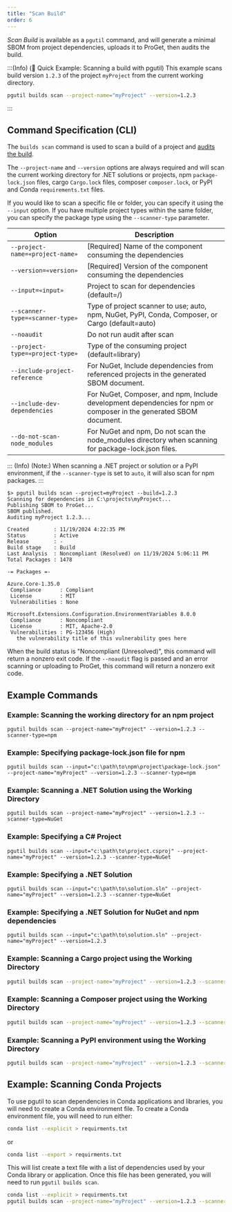 ```yaml
---
title: "Scan Build"
order: 6
---
```


*Scan Build* is available as a `pgutil` command, and will generate a minimal SBOM from project dependencies, uploads it to ProGet, then audits the build.

:::(Info) (🚀 Quick Example: Scanning a build with pgutil)
This example scans build version `1.2.3` of the project `myProject` from the current working directory.

```bash
pgutil builds scan --project-name="myProject" --version=1.2.3
```
:::

## Command Specification (CLI)
The `builds scan` command is used to scan a build of a project and [audits the build](/docs/proget/api/sca/builds/analyze).

The `--project-name` and `--version` options are always required and will scan the current working directory for .NET solutions or projects, npm `package-lock.json` files, cargo `Cargo.lock` files, composer `composer.lock`, or PyPI and Conda `requirements.txt` files.

If you would like to scan a specific file or folder, you can specify it using the `--input` option.  If you have multiple project types within the same folder, you can specify the package type using the `--scanner-type` parameter.  


| Option | Description 
| --------- | ----------- 
| <span style="white-space:nowrap">`--project-name=«project-name»`</span> | [Required] Name of the component consuming the dependencies
| `--version=«version»` | [Required] Version of the component consuming the dependencies
| `--input=«input»` | Project to scan for dependencies (default=/)
| `--scanner-type=«scanner-type»` | Type of project scanner to use; auto, npm, NuGet, PyPI, Conda, Composer, or Cargo (default=auto)
| `--noaudit` | Do not run audit after scan
| `--project-type=«project-type»` | Type of the consuming project (default=library)
| `--include-project-reference` | For NuGet, Include dependencies from referenced projects in the generated SBOM document.
| `--include-dev-dependencies` | For NuGet, Composer, and npm, Include development dependencies for npm or composer in the generated SBOM document.
| `--do-not-scan-node_modules` | For NuGet and npm, Do not scan the node_modules directory when scanning for package-lock.json files.


::: (Info) (Note:)
When scanning a .NET project or solution or a PyPI environment, if the `--scanner-type` is set to `auto`, it will also scan for npm packages.
:::

```plaintext
$> pgutil builds scan --project=myProject --build=1.2.3
Scanning for dependencies in C:\projects\myProject...
Publishing SBOM to ProGet...
SBOM published.
Auditing myProject 1.2.3...

Created        : 11/19/2024 4:22:35 PM
Status         : Active
Release        : -
Build stage    : Build
Last Analysis  : Noncompliant (Resolved) on 11/19/2024 5:06:11 PM
Total Packages : 1478

-= Packages =-

Azure.Core-1.35.0
 Compliance      : Compliant
 License         : MIT
 Vulnerabilities : None

Microsoft.Extensions.Configuration.EnvironmentVariables 8.0.0 
 Compliance      : Noncompliant
 License         : MIT, Apache-2.0
 Vulnerabilities : PG-123456 (High)
   the vulnerability title of this vulnerability goes here
```

When the build status is "Noncompliant (Unresolved)", this command will return a nonzero exit code.  If the `--noaudit` flag is passed and an error scanning or uploading to ProGet, this command will return a nonzero exit code.

## Example Commands

### Example: Scanning the working directory for an npm project
```
pgutil builds scan --project-name="myProject" --version=1.2.3 --scanner-type=npm
```

### Example: Specifying package-lock.json file for npm
```
pgutil builds scan --input="c:\path\to\npm\project\package-lock.json" --project-name="myProject" --version=1.2.3 --scanner-type=npm
```

### Example: Scanning a .NET Solution using the Working Directory
```
pgutil builds scan --project-name="myProject" --version=1.2.3 --scanner-type=NuGet
```

### Example: Specifying a C# Project
```
pgutil builds scan --input="c:\path\to\project.csproj" --project-name="myProject" --version=1.2.3 --scanner-type=NuGet
```

### Example: Specifying a .NET Solution
```
pgutil builds scan --input="c:\path\to\solution.sln" --project-name="myProject" --version=1.2.3 --scanner-type=NuGet
```

### Example: Specifying a .NET Solution for NuGet and npm dependencies
```
pgutil builds scan --input="c:\path\to\solution.sln" --project-name="myProject" --version=1.2.3
```

### Example: Scanning a Cargo project using the Working Directory
```bash
pgutil builds scan --project-name="myProject" --version=1.2.3 --scanner-type=Cargo
```
### Example: Scanning a Composer project using the Working Directory
```bash
pgutil builds scan --project-name="myProject" --version=1.2.3 --scanner-type=Composer
```

### Example: Scanning a PyPI environment using the Working Directory
```bash
pgutil builds scan --project-name="myProject" --version=1.2.3 --scanner-type=PyPI
```

## Example: Scanning Conda Projects
To use pgutil to scan dependencies in Conda applications and libraries, you will need to create a Conda environment file.  To create a Conda environment file, you will need to run either:

```bash
conda list --explicit > requirments.txt
```

or

```bash
conda list --export > requirments.txt
```

This will list create a text file with a list of dependencies used by your Conda library or application.  Once this file has been generated, you will need to run `pgutil builds scan`.

```bash
conda list --explicit > requirments.txt
pgutil builds scan --project-name="myProject" --version=1.2.3 --scanner-type=Conda
```